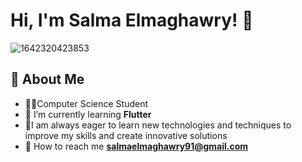 
# Hi, I'm Salma Elmaghawry! 👋

![1642320423853](https://camo.githubusercontent.com/0ed1d94dd2d068989b9150c2844661da4ea10bd281a91ae2a38716dbc63de1b4/68747470733a2f2f6d656469612e67697068792e636f6d2f6d656469612f6965796c397a6d436a4f3462347436716f592f67697068792e676966)


## 🚀 About Me
 *  👩‍💻Computer Science Student 
 *  📱 I’m currently learning **Flutter**
 *  🌱I am always eager to learn new technologies and techniques to improve my skills and create innovative solutions
*  📩 How to reach me **salmaelmaghawry91@gmail.com**



